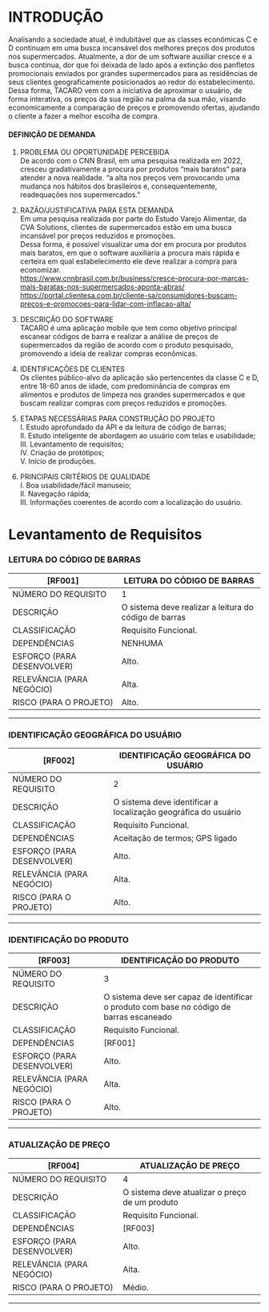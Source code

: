 # INTRODUÇÃO

Analisando a sociedade atual, é indubitável que as classes econômicas C e D continuam em uma busca incansável dos melhores preços dos produtos nos supermercados. Atualmente, a dor de um software auxiliar cresce e a busca continua, dor que foi deixada de lado após a extinção dos panfletos promocionais enviados por grandes supermercados para as residências de seus clientes geograficamente posicionados ao redor do estabelecimento. Dessa forma, TACARO vem com a iniciativa de aproximar o usuário, de forma interativa, os preços da sua região na palma da sua mão, visando economicamente a comparação de preços e promovendo ofertas, ajudando o cliente a fazer a melhor escolha de compra.

#### DEFINIÇÃO DE DEMANDA  

1.	PROBLEMA OU OPORTUNIDADE PERCEBIDA  
De acordo com o CNN Brasil, em uma pesquisa realizada em 2022, cresceu gradativamente a procura por produtos “mais baratos” para atender a nova realidade.
“a alta nos preços vem provocando uma mudança nos hábitos dos brasileiros e, consequentemente, readequações nos supermercados.”

2.	RAZÃO/JUSTIFICATIVA PARA ESTA DEMANDA  
Em uma pesquisa realizada por parte do Estudo Varejo Alimentar, da CVA Solutions, clientes de supermercados estão em uma busca incansável por preços reduzidos e promoções.  
Dessa forma, é possível visualizar uma dor em procura por produtos mais baratos, em que o software auxiliaria a procura mais rápida e certeira em qual estabelecimento ele deve realizar a compra para economizar.   
https://www.cnnbrasil.com.br/business/cresce-procura-por-marcas-mais-baratas-nos-supermercados-aponta-abras/       
https://portal.clientesa.com.br/cliente-sa/consumidores-buscam-precos-e-promocoes-para-lidar-com-inflacao-alta/    

3.	DESCRIÇÃO DO SOFTWARE  
TACARO é uma aplicação mobile que tem como objetivo principal escanear códigos de barra e realizar a análise de preços de supermercados da região de acordo com o produto pesquisado, promovendo a ideia de realizar compras econômicas.

4.	IDENTIFICAÇÕES DE CLIENTES  
Os clientes público-alvo da aplicação são pertencentes da classe C e D, entre 18-60 anos de idade, com predominância de compras em alimentos e produtos de limpeza nos grandes supermercados e que buscam realizar compras com preços reduzidos e promoções.

5.	ETAPAS NECESSÁRIAS PARA CONSTRUÇÃO DO PROJETO     
I.	Estudo aprofundado da API e da leitura de código de barras;    
II.	Estudo inteligente de abordagem ao usuário com telas e usabilidade;    
III.	Levantamento de requisitos;    
IV.	Criação de protótipos;      
V.	Início de produções.   

6.	PRINCIPAIS CRITÉRIOS DE QUALIDADE   
I.	Boa usabilidade/fácil manuseio;   
II.	Navegação rápida;   
III.	Informações coerentes de acordo com a localização do usuário.   


# Levantamento de Requisitos
### LEITURA DO CÓDIGO DE BARRAS
|   [RF001]   | LEITURA DO CÓDIGO DE BARRAS |
| --- | --- |
| NÚMERO DO REQUISITO | 1 |
| DESCRIÇÃO | O sistema deve realizar a leitura do código de barras |
| CLASSIFICAÇÃO | Requisito Funcional. |
| DEPENDÊNCIAS | NENHUMA |
| ESFORÇO (PARA DESENVOLVER) | Alto. |
| RELEVÂNCIA (PARA NEGÓCIO) | Alta. |
| RISCO (PARA O PROJETO) | Alto. |
***  
  
### IDENTIFICAÇÃO GEOGRÁFICA DO USUÁRIO
|   [RF002]   | IDENTIFICAÇÃO GEOGRÁFICA DO USUÁRIO |
| --- | --- |
| NÚMERO DO REQUISITO | 2 |
| DESCRIÇÃO | O sistema deve identificar a localização geográfica do usuário |
| CLASSIFICAÇÃO | Requisito Funcional. |
| DEPENDÊNCIAS | Aceitação de termos; GPS ligado |
| ESFORÇO (PARA DESENVOLVER) | Alto. |
| RELEVÂNCIA (PARA NEGÓCIO) | Alta. |
| RISCO (PARA O PROJETO) | Alto. |
*** 
  
  
### IDENTIFICAÇÃO DO PRODUTO
|   [RF003]   | IDENTIFICAÇÃO DO PRODUTO |
| --- | --- |
| NÚMERO DO REQUISITO | 3 |
| DESCRIÇÃO | O sistema deve ser capaz de identificar o produto com base no código de barras escaneado|
| CLASSIFICAÇÃO | Requisito Funcional. |
| DEPENDÊNCIAS | [RF001] |
| ESFORÇO (PARA DESENVOLVER) | Alto. |
| RELEVÂNCIA (PARA NEGÓCIO) | Alta. |
| RISCO (PARA O PROJETO) | Alto. |
***  
  
### ATUALIZAÇÃO DE PREÇO
|   [RF004]   | ATUALIZAÇÃO DE PREÇO |
| --- | --- |
| NÚMERO DO REQUISITO | 4 |
| DESCRIÇÃO | O sistema deve atualizar o preço de um produto|
| CLASSIFICAÇÃO | Requisito Funcional. |
| DEPENDÊNCIAS | [RF003] |
| ESFORÇO (PARA DESENVOLVER) | Alto. |
| RELEVÂNCIA (PARA NEGÓCIO) | Alta. |
| RISCO (PARA O PROJETO) | Médio. |
*** 
